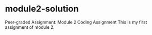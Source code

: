 # module2-solution
Peer-graded Assignment: Module 2 Coding Assignment
This is my first assignment of module 2.
